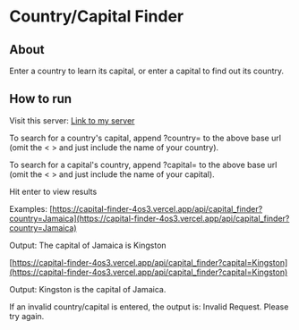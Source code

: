 # Country/Capital Finder

## About

Enter a country to learn its capital, or enter a capital to find out its country.

## How to run
Visit this server: [Link to my server](https://vercel.com/dalexscully/capital-finder-4os3)

To search for a country's capital, append ?country=<your country name> to the above base url (omit the < > and just include the name of your country).

To search for a capital's country, append ?capital=<your capital name> to the above base url (omit the < > and just include the name of your capital).

Hit enter to view results

Examples:
[https://capital-finder-4os3.vercel.app/api/capital_finder?country=Jamaica](https://capital-finder-4os3.vercel.app/api/capital_finder?country=Jamaica)

Output: The capital of Jamaica is Kingston

[https://capital-finder-4os3.vercel.app/api/capital_finder?capital=Kingston](https://capital-finder-4os3.vercel.app/api/capital_finder?capital=Kingston)

Output: Kingston is the capital of Jamaica.

If an invalid country/capital is entered, the output is: Invalid Request. Please try again.

